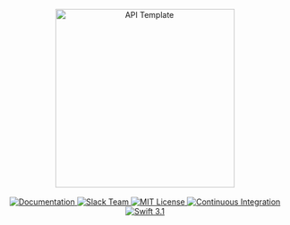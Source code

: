 <p align="center">
    <img src="https://cloud.githubusercontent.com/assets/1977704/25430106/ab7ab8ec-2a7b-11e7-8ac2-56c4e0a71ba5.png" width="320" alt="API Template">
    <br>
    <br>
    <a href="http://beta.docs.vapor.codes/templates/api/">
        <img src="http://img.shields.io/badge/read_the-docs-92A8D1.svg" alt="Documentation">
    </a>
    <a href="http://vapor.team">
        <img src="http://vapor.team/badge.svg" alt="Slack Team">
    </a>
    <a href="LICENSE">
        <img src="http://img.shields.io/badge/license-MIT-brightgreen.svg" alt="MIT License">
    </a>
    <a href="https://circleci.com/gh/vapor/api-template">
        <img src="https://circleci.com/gh/vapor/api-template.svg?style=shield" alt="Continuous Integration">
    </a>
    <a href="https://swift.org">
        <img src="http://img.shields.io/badge/swift-3.1-brightgreen.svg" alt="Swift 3.1">
    </a>
</center>